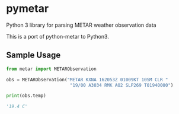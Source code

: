 # pymetar
Python 3 library for parsing METAR weather observation data

This is a port of python-metar to Python3.

## Sample Usage

```python
from metar import METARObservation

obs = METARObservation("METAR KXNA 162053Z 01009KT 10SM CLR "
                        "19/00 A3034 RMK AO2 SLP269 T01940000")

print(obs.temp)

'19.4 C'
```